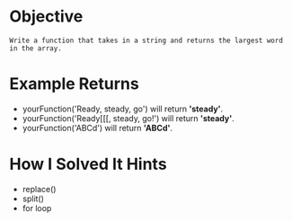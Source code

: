 # Objective
    Write a function that takes in a string and returns the largest word in the array.

# Example Returns

* yourFunction('Ready, steady, go') will return **'steady'**.
* yourFunction('Ready[[[, steady, go!') will return **'steady'**.
* yourFunction('ABCd') will return **'ABCd'**.

# How I Solved It Hints

* replace()
* split()
* for loop